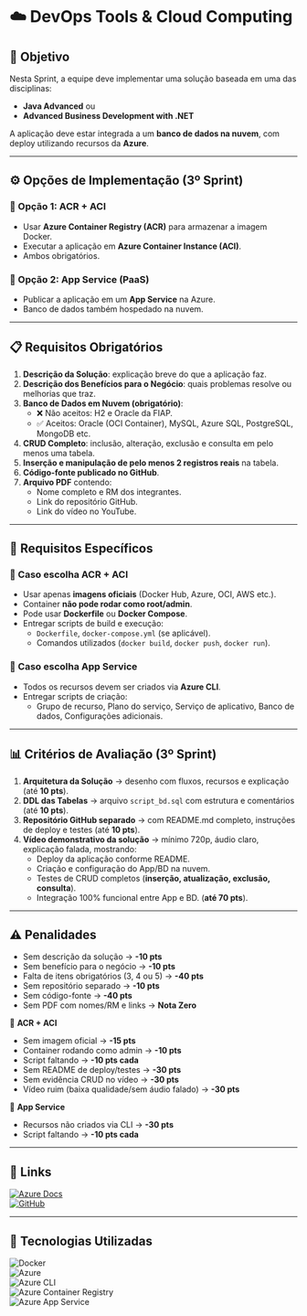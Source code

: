 # ☁️ **DevOps Tools & Cloud Computing**

## 🔶 **Objetivo**
Nesta Sprint, a equipe deve implementar uma solução baseada em uma das disciplinas:  
- **Java Advanced** ou  
- **Advanced Business Development with .NET**  

A aplicação deve estar integrada a um **banco de dados na nuvem**, com deploy utilizando recursos da **Azure**.

---

## ⚙️ **Opções de Implementação (3º Sprint)**
### 🔹 Opção 1: **ACR + ACI**
- Usar **Azure Container Registry (ACR)** para armazenar a imagem Docker.  
- Executar a aplicação em **Azure Container Instance (ACI)**.  
- Ambos obrigatórios.  

### 🔹 Opção 2: **App Service (PaaS)**
- Publicar a aplicação em um **App Service** na Azure.  
- Banco de dados também hospedado na nuvem.  

---

## 📋 **Requisitos Obrigatórios**
1. **Descrição da Solução**: explicação breve do que a aplicação faz.  
2. **Descrição dos Benefícios para o Negócio**: quais problemas resolve ou melhorias que traz.  
3. **Banco de Dados em Nuvem (obrigatório)**:  
   - ❌ Não aceitos: H2 e Oracle da FIAP.  
   - ✅ Aceitos: Oracle (OCI Container), MySQL, Azure SQL, PostgreSQL, MongoDB etc.  
4. **CRUD Completo**: inclusão, alteração, exclusão e consulta em pelo menos uma tabela.  
5. **Inserção e manipulação de pelo menos 2 registros reais** na tabela.  
6. **Código-fonte publicado no GitHub**.  
7. **Arquivo PDF** contendo:  
   - Nome completo e RM dos integrantes.  
   - Link do repositório GitHub.  
   - Link do vídeo no YouTube.  

---

## 📑 **Requisitos Específicos**
### 🔹 Caso escolha **ACR + ACI**
- Usar apenas **imagens oficiais** (Docker Hub, Azure, OCI, AWS etc.).  
- Container **não pode rodar como root/admin**.  
- Pode usar **Dockerfile** ou **Docker Compose**.  
- Entregar scripts de build e execução:  
  - `Dockerfile`, `docker-compose.yml` (se aplicável).  
  - Comandos utilizados (`docker build`, `docker push`, `docker run`).  

### 🔹 Caso escolha **App Service**
- Todos os recursos devem ser criados via **Azure CLI**.  
- Entregar scripts de criação:  
  - Grupo de recurso, Plano do serviço, Serviço de aplicativo, Banco de dados, Configurações adicionais.  

---

## 📊 **Critérios de Avaliação (3º Sprint)**
1. **Arquitetura da Solução** → desenho com fluxos, recursos e explicação (até **10 pts**).  
2. **DDL das Tabelas** → arquivo `script_bd.sql` com estrutura e comentários (até **10 pts**).  
3. **Repositório GitHub separado** → com README.md completo, instruções de deploy e testes (até **10 pts**).  
4. **Vídeo demonstrativo da solução** → mínimo 720p, áudio claro, explicação falada, mostrando:  
   - Deploy da aplicação conforme README.  
   - Criação e configuração do App/BD na nuvem.  
   - Testes de CRUD completos (**inserção, atualização, exclusão, consulta**).  
   - Integração 100% funcional entre App e BD. (**até 70 pts**).  

---

## ⚠️ **Penalidades**
- Sem descrição da solução → **-10 pts**  
- Sem benefício para o negócio → **-10 pts**  
- Falta de itens obrigatórios (3, 4 ou 5) → **-40 pts**  
- Sem repositório separado → **-10 pts**  
- Sem código-fonte → **-40 pts**  
- Sem PDF com nomes/RM e links → **Nota Zero**  

🔹 **ACR + ACI**  
- Sem imagem oficial → **-15 pts**  
- Container rodando como admin → **-10 pts**  
- Script faltando → **-10 pts cada**  
- Sem README de deploy/testes → **-30 pts**  
- Sem evidência CRUD no vídeo → **-30 pts**  
- Vídeo ruim (baixa qualidade/sem áudio falado) → **-30 pts**  

🔹 **App Service**  
- Recursos não criados via CLI → **-30 pts**  
- Script faltando → **-10 pts cada**  

---

## 📂 **Links**
[![Azure Docs](https://img.shields.io/badge/Azure-CLI%20%26%20Cloud%20Docs-blue?style=flat-square&logo=microsoftazure)](https://docs.microsoft.com/en-us/azure/devops/)  
[![GitHub](https://img.shields.io/badge/GitHub-Repositório-blue?style=flat-square&logo=github)](https://github.com/carmipa/challenge_2025_2_semestre_mottu/tree/main/Deveops_Tools_Cloud_Computing)  

---

## 🎨 **Tecnologias Utilizadas**
![Docker](https://img.shields.io/badge/Docker-2496ED?style=flat-square&logo=docker)  
![Azure](https://img.shields.io/badge/Azure-0089D6?style=flat-square&logo=microsoftazure)  
![Azure CLI](https://img.shields.io/badge/Azure%20CLI-0078D4?style=flat-square&logo=powershell)  
![Azure Container Registry](https://img.shields.io/badge/Azure%20ACR-2560E0?style=flat-square&logo=microsoftazure)  
![Azure App Service](https://img.shields.io/badge/Azure%20App%20Service-0078D7?style=flat-square&logo=windows)  
